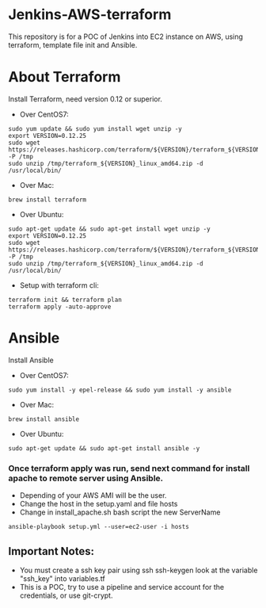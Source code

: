 # Jenkins-AWS-terraform
This repository is for a POC of Jenkins into EC2 instance on AWS, using terraform, template file init and Ansible.

# About Terraform
Install Terraform, need version 0.12 or superior.
* Over CentOS7:
```
sudo yum update && sudo yum install wget unzip -y
export VERSION=0.12.25
sudo wget https://releases.hashicorp.com/terraform/${VERSION}/terraform_${VERSION}_linux_amd64.zip -P /tmp
sudo unzip /tmp/terraform_${VERSION}_linux_amd64.zip -d /usr/local/bin/
```

* Over Mac:
```
brew install terraform
```

* Over Ubuntu:
```
sudo apt-get update && sudo apt-get install wget unzip -y
export VERSION=0.12.25
sudo wget https://releases.hashicorp.com/terraform/${VERSION}/terraform_${VERSION}_linux_amd64.zip -P /tmp
sudo unzip /tmp/terraform_${VERSION}_linux_amd64.zip -d /usr/local/bin/
```

* Setup with terraform cli:
```
terraform init && terraform plan
terraform apply -auto-approve
```

# Ansible
Install Ansible

* Over CentOS7:
```
sudo yum install -y epel-release && sudo yum install -y ansible
```

* Over Mac:
```
brew install ansible
```

* Over Ubuntu:
```
sudo apt-get update && sudo apt-get install ansible -y
```

### Once terraform apply was run, send next command for install apache to remote server using Ansible.
* Depending of your AWS AMI will be the user.
* Change the host in the setup.yaml and file hosts
* Change in install_apache.sh bash script the new ServerName
```
ansible-playbook setup.yml --user=ec2-user -i hosts
```

## Important Notes:
* You must create a ssh key pair using ssh ssh-keygen look at the variable "ssh_key" into variables.tf
* This is a POC, try to use a pipeline and service account for the credentials, or use git-crypt.